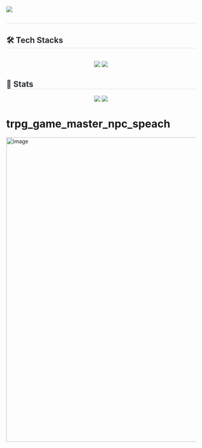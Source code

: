<img src="https://capsule-render.vercel.app/api?type=Venom&color=timeAuto&height=300&section=header&text=GPT%20NPC_Dialogue_generator&fontSize=60" />

<div style="text-align: left;"> 
    <h2 style="border-bottom: 1px solid #d8dee4; color: #282d33;">  </h2>  
    <div style="font-weight: 700; font-size: 15px; text-align: left; color: #282d33;">  </div> 
    </div>
    <div style="text-align: left;">
    <h2 style="border-bottom: 1px solid #d8dee4; color: #282d33;"> 🛠️ Tech Stacks </h2> <br> 
    <div  align= "center"> <img src="https://img.shields.io/badge/Python-3776AB?style=for-the-badge&logo=Python&logoColor=white">
          <img src="https://img.shields.io/badge/PyTorch-EE4C2C?style=for-the-badge&logo=PyTorch&logoColor=white">
          </div>
    </div>
    <div style="text-align: left;"> 
    <h2 style="border-bottom: 1px solid #d8dee4; color: #282d33;"> 🏅 Stats </h2> <div align= "center"> <img src="https://github-readme-stats.vercel.app/api?username=vada42&bg_color=60,0011ff,000000&title_color=ffffff&text_color=ffffff"
         /> <img src="https://github-readme-stats.vercel.app/api/top-langs/?username=vada42&layout=compact&bg_color=60,0011ff,000000&title_color=ffffff&text_color=ffffff"
           /> </div> 
    </div>
    
    
# trpg_game_master_npc_speach

<img width="810" alt="image" src="https://github.com/user-attachments/assets/3a54d10e-38c3-4086-a7a4-e2b49f550832">

